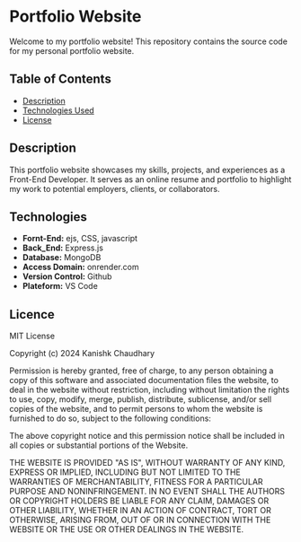 # Portfolio Website

Welcome to my portfolio website! This repository contains the source code for my personal portfolio website.

## Table of Contents

- [Description](#description)
- [Technologies Used](#technologies-used)
- [License](#license)

## Description

This portfolio website showcases my skills, projects, and experiences as a Front-End Developer. It serves as an online resume and portfolio to highlight my work to potential employers, clients, or collaborators.

## Technologies

- **Fornt-End:** ejs, CSS, javascript
- **Back_End:** Express.js
- **Database:** MongoDB
- **Access Domain:** onrender.com
- **Version Control:** Github
- **Plateform:** VS Code

## Licence

MIT License

Copyright (c) 2024 Kanishk Chaudhary

Permission is hereby granted, free of charge, to any person obtaining a copy
of this software and associated documentation files the website, to deal
in the website without restriction, including without limitation the rights
to use, copy, modify, merge, publish, distribute, sublicense, and/or sell
copies of the website, and to permit persons to whom the website is
furnished to do so, subject to the following conditions:

The above copyright notice and this permission notice shall be included in all
copies or substantial portions of the Website.

THE WEBSITE IS PROVIDED "AS IS", WITHOUT WARRANTY OF ANY KIND, EXPRESS OR
IMPLIED, INCLUDING BUT NOT LIMITED TO THE WARRANTIES OF MERCHANTABILITY,
FITNESS FOR A PARTICULAR PURPOSE AND NONINFRINGEMENT. IN NO EVENT SHALL THE
AUTHORS OR COPYRIGHT HOLDERS BE LIABLE FOR ANY CLAIM, DAMAGES OR OTHER
LIABILITY, WHETHER IN AN ACTION OF CONTRACT, TORT OR OTHERWISE, ARISING FROM,
OUT OF OR IN CONNECTION WITH THE WEBSITE OR THE USE OR OTHER DEALINGS IN THE
WEBSITE.
